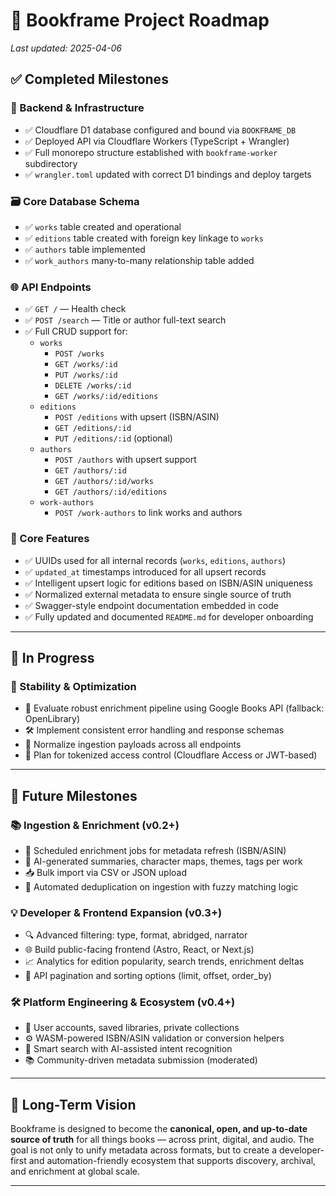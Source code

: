 # 📘 Bookframe Project Roadmap

_Last updated: 2025-04-06_

## ✅ Completed Milestones

### 🔧 Backend & Infrastructure
- ✅ Cloudflare D1 database configured and bound via `BOOKFRAME_DB`
- ✅ Deployed API via Cloudflare Workers (TypeScript + Wrangler)
- ✅ Full monorepo structure established with `bookframe-worker` subdirectory
- ✅ `wrangler.toml` updated with correct D1 bindings and deploy targets

### 🗃️ Core Database Schema
- ✅ `works` table created and operational
- ✅ `editions` table created with foreign key linkage to `works`
- ✅ `authors` table implemented
- ✅ `work_authors` many-to-many relationship table added

### 🌐 API Endpoints
- ✅ `GET /` — Health check
- ✅ `POST /search` — Title or author full-text search
- ✅ Full CRUD support for:
  - `works`
    - `POST /works`
    - `GET /works/:id`
    - `PUT /works/:id`
    - `DELETE /works/:id`
    - `GET /works/:id/editions`
  - `editions`
    - `POST /editions` with upsert (ISBN/ASIN)
    - `GET /editions/:id`
    - `PUT /editions/:id` (optional)
  - `authors`
    - `POST /authors` with upsert support
    - `GET /authors/:id`
    - `GET /authors/:id/works`
    - `GET /authors/:id/editions`
  - `work-authors`
    - `POST /work-authors` to link works and authors

### 🧪 Core Features
- ✅ UUIDs used for all internal records (`works`, `editions`, `authors`)
- ✅ `updated_at` timestamps introduced for all upsert records
- ✅ Intelligent upsert logic for editions based on ISBN/ASIN uniqueness
- ✅ Normalized external metadata to ensure single source of truth
- ✅ Swagger-style endpoint documentation embedded in code
- ✅ Fully updated and documented `README.md` for developer onboarding

---

## 🚧 In Progress

### 🔬 Stability & Optimization
- 🧪 Evaluate robust enrichment pipeline using Google Books API (fallback: OpenLibrary)
- 🛠️ Implement consistent error handling and response schemas
- 🔄 Normalize ingestion payloads across all endpoints
- 🔐 Plan for tokenized access control (Cloudflare Access or JWT-based)

---

## 🧪 Future Milestones

### 📚 Ingestion & Enrichment (v0.2+)
- 🔁 Scheduled enrichment jobs for metadata refresh (ISBN/ASIN)
- 🧠 AI-generated summaries, character maps, themes, tags per work
- 📥 Bulk import via CSV or JSON upload
- 🧩 Automated deduplication on ingestion with fuzzy matching logic

### 💡 Developer & Frontend Expansion (v0.3+)
- 🔍 Advanced filtering: type, format, abridged, narrator
- 🌐 Build public-facing frontend (Astro, React, or Next.js)
- 📈 Analytics for edition popularity, search trends, enrichment deltas
- 🎯 API pagination and sorting options (limit, offset, order_by)

### 🛠️ Platform Engineering & Ecosystem (v0.4+)
- 🔐 User accounts, saved libraries, private collections
- ⚙️ WASM-powered ISBN/ASIN validation or conversion helpers
- 🔎 Smart search with AI-assisted intent recognition
- 📚 Community-driven metadata submission (moderated)

---

## 🧭 Long-Term Vision

Bookframe is designed to become the **canonical, open, and up-to-date source of truth** for all things books — across print, digital, and audio. The goal is not only to unify metadata across formats, but to create a developer-first and automation-friendly ecosystem that supports discovery, archival, and enrichment at global scale.

---
